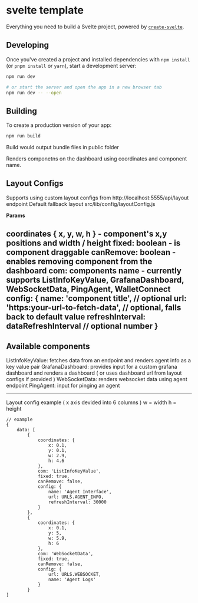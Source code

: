 # svelte template

Everything you need to build a Svelte project, powered by [`create-svelte`](https://github.com/sveltejs/kit/tree/main/packages/create-svelte).

## Developing

Once you've created a project and installed dependencies with `npm install` (or `pnpm install` or `yarn`), start a development server:

```bash
npm run dev

# or start the server and open the app in a new browser tab
npm run dev -- --open
```

## Building

To create a production version of your app:

```bash
npm run build
```

Build would output bundle files in public folder

Renders componetns on the dashboard using coordinates and component name.

## Layout Configs

Supports using custom layout configs from http://localhost:5555/api/layout endpoint
Default fallback layout src/lib/config/layoutConfig.js

<b>Params</b>

coordinates { x, y, w, h } - component's x,y positions and  width / height
fixed: boolean - is component draggable 
canRemove: boolean - enables removing component from the dashboard
com: components name - currently supports ListInfoKeyValue, GrafanaDashboard, WebSocketData, PingAgent, WalletConnect
config: 
{
        name: 'component title', // optional
        url: 'https:your-url-to-fetch-data', // optional, falls back to default value
        refreshInterval: dataRefreshInterval // optional number
}
------------------------------------

## Available components

ListInfoKeyValue: fetches data from an endpoint and renders agent info as a key value pair
GrafanaDashboard: provides input for a custom grafana dashboard and renders a dashboard ( or uses dashboard url from layout configs if provided )
WebSocketData: renders websocket data using agent endpoint
PingAgent: input for pinging an agent

----------------------------------
Layout config example 
( x axis devided into 6 columns )
w = width
h = height

```
// example
{
    data: [
        {
            coordinates: {
                x: 0.1,
                y: 0.1,
                w: 2.9,
                h: 4.6
            },
            com: 'ListInfoKeyValue',
            fixed: true,
            canRemove: false,
            config: {
                name: 'Agent Interface',
                url: URLS.AGENT_INFO,
                refreshInterval: 30000
            }
        },
        {
            coordinates: {
                x: 0.1,
                y: 5,
                w: 5.9,
                h: 6
            },
            com: 'WebSocketData',
            fixed: true,
            canRemove: false,
            config: {
                url: URLS.WEBSOCKET,
                name: 'Agent Logs'
            }
        }
]
```
